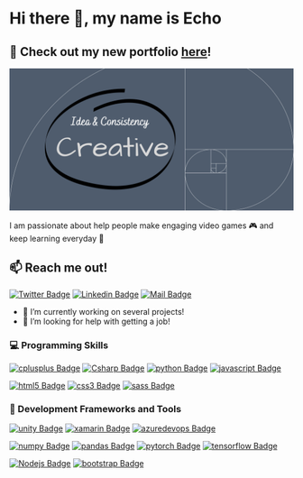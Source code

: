 # Hi there 👋, my name is Echo

## :flower_playing_cards: Check out my new portfolio [here](https://e-choness.github.io/portfolio-site/)!

![I am a passionate Game Developer and Software Engineer](assets/images/banner.png)

I am passionate about help people make engaging video games :video_game: and keep learning everyday 🌱

## :mailbox: Reach me out!

[![Twitter Badge](https://img.shields.io/badge/-@_echo_yin_-1ca0f1?style=flat&labelColor=1ca0f1&logo=twitter&logoColor=white&link=https://twitter.com/_echo_yin)](https://twitter.com/_echo_yin) [![Linkedin Badge](https://img.shields.io/badge/-EchoYin-0e76a8?style=flat&labelColor=0e76a8&logo=linkedin&logoColor=white)](https://www.linkedin.com/in/echoyin0451/) [![Mail Badge](https://img.shields.io/badge/-SendMeEmail-c0392b?style=flat&labelColor=c0392b&logo=gmail&logoColor=white)](mailto:eyinoverthinking@gamil.com)

- 🔭 I’m currently working on several projects!
- 🤔 I’m looking for help with getting a job!
<!--START_SECTION:waka-->
<!--END_SECTION:waka-->
### :computer: Programming Skills
[![cplusplus Badge](https://img.shields.io/badge/-C++-00599C?style=for-the-badge&labelColor=black&logo=cplusplus&logoColor=00599C)](#) [![Csharp Badge](https://img.shields.io/badge/-csharp-239120?style=for-the-badge&labelColor=black&logo=csharp&logoColor=239120)](#) [![python Badge](https://img.shields.io/badge/-python-3776AB?style=for-the-badge&labelColor=black&logo=python&logoColor=3776AB)](#) [![javascript Badge](https://img.shields.io/badge/-javascript-F7DF1E?style=for-the-badge&labelColor=black&logo=javascript&logoColor=F7DF1E)](#)

[![html5 Badge](https://img.shields.io/badge/-html5-E34F26?style=for-the-badge&labelColor=black&logo=html5&logoColor=E34F26)](#) [![css3 Badge](https://img.shields.io/badge/-css3-1572B6?style=for-the-badge&labelColor=black&logo=css3&logoColor=1572B6)](#) [![sass Badge](https://img.shields.io/badge/-sass-CC6699?style=for-the-badge&labelColor=black&logo=sass&logoColor=CC6699)](#) 


### :wrench: Development Frameworks and Tools
[![unity Badge](https://img.shields.io/badge/-unity-FFFFFF?style=for-the-badge&labelColor=black&logo=unity&logoColor=FFFFFF)](#) [![xamarin Badge](https://img.shields.io/badge/-xamarin-3498DB?style=for-the-badge&labelColor=black&logo=xamarin&logoColor=3498DB)](#) [![azuredevops Badge](https://img.shields.io/badge/-azuredevops-0078D7?style=for-the-badge&labelColor=black&logo=azuredevops&logoColor=0078D7)](#)

[![numpy Badge](https://img.shields.io/badge/-numpy-013243?style=for-the-badge&labelColor=black&logo=numpy&logoColor=013243)](#) [![pandas Badge](https://img.shields.io/badge/-pandas-150458?style=for-the-badge&labelColor=black&logo=pandas&logoColor=150458)](#) [![pytorch Badge](https://img.shields.io/badge/-pytorch-EE4C2C?style=for-the-badge&labelColor=black&logo=pytorch&logoColor=EE4C2C)](#) [![tensorflow Badge](https://img.shields.io/badge/-tensorflow-FF6F00?style=for-the-badge&labelColor=black&logo=tensorflow&logoColor=FF6F00)](#) 

[![Nodejs Badge](https://img.shields.io/badge/-Nodejs-3C873A?style=for-the-badge&labelColor=black&logo=node.js&logoColor=3C873A)](#) [![bootstrap Badge](https://img.shields.io/badge/-bootstrap-7952B3?style=for-the-badge&labelColor=black&logo=bootstrap&logoColor=7952B3)](#) 